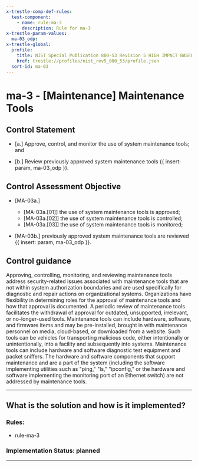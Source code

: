 ```yaml
---
x-trestle-comp-def-rules:
  test-component:
    - name: rule-ma-3
      description: Rule for ma-3
x-trestle-param-values:
  ma-03_odp:
x-trestle-global:
  profile:
    title: NIST Special Publication 800-53 Revision 5 HIGH IMPACT BASELINE
    href: trestle://profiles/nist_rev5_800_53/profile.json
  sort-id: ma-03
---
```


# ma-3 - \[Maintenance\] Maintenance Tools

## Control Statement

- \[a.\] Approve, control, and monitor the use of system maintenance tools; and

- \[b.\] Review previously approved system maintenance tools {{ insert: param, ma-03_odp }}.

## Control Assessment Objective

- \[MA-03a.\]

  - \[MA-03a.[01]\] the use of system maintenance tools is approved;
  - \[MA-03a.[02]\] the use of system maintenance tools is controlled;
  - \[MA-03a.[03]\] the use of system maintenance tools is monitored;

- \[MA-03b.\] previously approved system maintenance tools are reviewed {{ insert: param, ma-03_odp }}.

## Control guidance

Approving, controlling, monitoring, and reviewing maintenance tools address security-related issues associated with maintenance tools that are not within system authorization boundaries and are used specifically for diagnostic and repair actions on organizational systems. Organizations have flexibility in determining roles for the approval of maintenance tools and how that approval is documented. A periodic review of maintenance tools facilitates the withdrawal of approval for outdated, unsupported, irrelevant, or no-longer-used tools. Maintenance tools can include hardware, software, and firmware items and may be pre-installed, brought in with maintenance personnel on media, cloud-based, or downloaded from a website. Such tools can be vehicles for transporting malicious code, either intentionally or unintentionally, into a facility and subsequently into systems. Maintenance tools can include hardware and software diagnostic test equipment and packet sniffers. The hardware and software components that support maintenance and are a part of the system (including the software implementing utilities such as "ping," "ls," "ipconfig," or the hardware and software implementing the monitoring port of an Ethernet switch) are not addressed by maintenance tools.

______________________________________________________________________

## What is the solution and how is it implemented?

<!-- For implementation status enter one of: implemented, partial, planned, alternative, not-applicable -->

<!-- Note that the list of rules under ### Rules: is read-only and changes will not be captured after assembly to JSON -->

<!-- Add control implementation description here for control: ma-3 -->

### Rules:

  - rule-ma-3

### Implementation Status: planned

______________________________________________________________________
